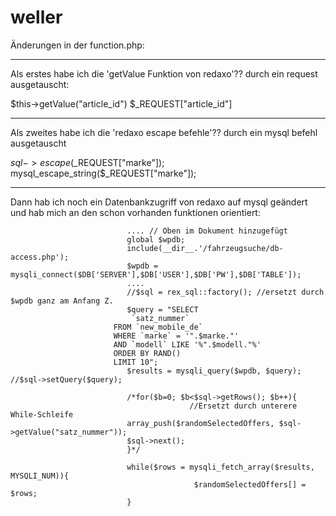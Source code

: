 # weller


Änderungen in der function.php:
__________________________________________________________________________________________

Als erstes habe ich die 'getValue Funktion von redaxo'?? durch ein request ausgetauscht:

$this->getValue("article_id")
$_REQUEST["article_id"]


__________________________________________________________________________________________

Als zweites habe ich die 'redaxo escape befehle'?? durch ein mysql befehl ausgetauscht

$sql->escape($_REQUEST["marke"]); 
mysql_escape_string($_REQUEST["marke"]);

__________________________________________________________________________________________

Dann hab ich noch ein Datenbankzugriff von redaxo auf mysql geändert und hab mich an den schon vorhanden funktionen orientiert:

                              .... // Oben im Dokument hinzugefügt
                              global $wpdb;
                              include(__dir__.'/fahrzeugsuche/db-access.php');
                              $wpdb = mysqli_connect($DB['SERVER'],$DB['USER'],$DB['PW'],$DB['TABLE']);
                              ....
                              //$sql = rex_sql::factory(); //ersetzt durch $wpdb ganz am Anfang Z.
                              $query = "SELECT 
                               `satz_nummer`
                           FROM `new_mobile_de`
                           WHERE `marke` = '".$marke."' 
                           AND `modell` LIKE '%".$modell."%' 
                           ORDER BY RAND() 
                           LIMIT 10";
                              $results = mysqli_query($wpdb, $query); //$sql->setQuery($query);

                              /*for($b=0; $b<$sql->getRows(); $b++){
                                            //Ersetzt durch unterere While-Schleife
                              array_push($randomSelectedOffers, $sql->getValue("satz_nummer"));
                              $sql->next();
                              }*/

                              while($rows = mysqli_fetch_array($results, MYSQLI_NUM)){
                                             $randomSelectedOffers[] = $rows;
                              }
